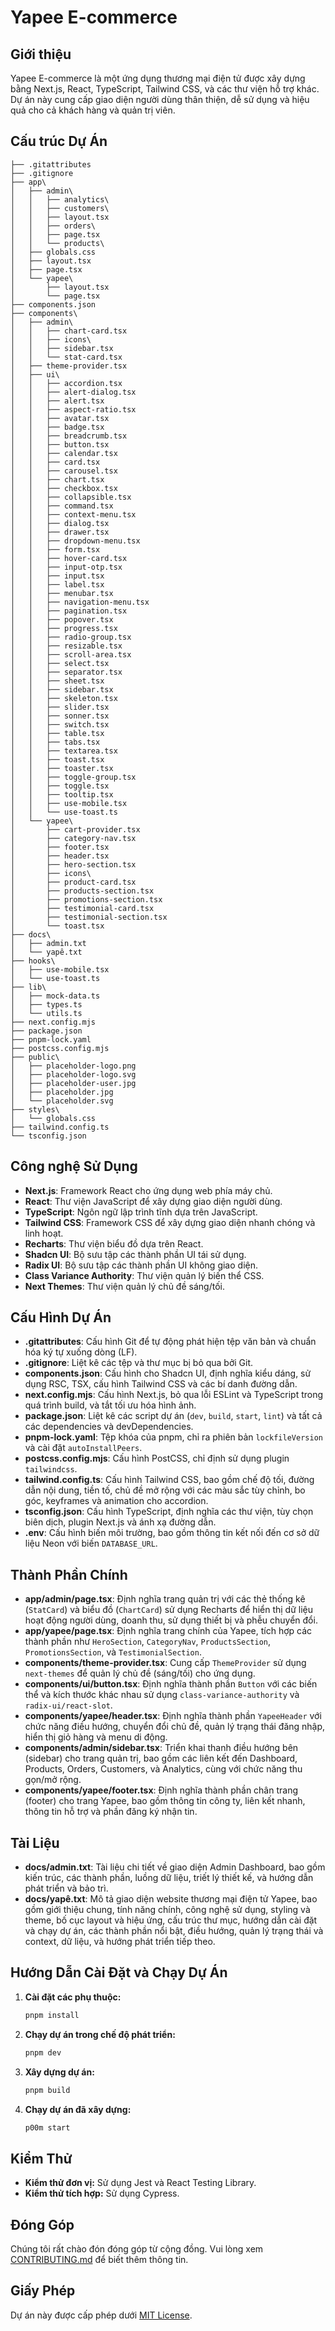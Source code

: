 # Yapee E-commerce

## Giới thiệu
Yapee E-commerce là một ứng dụng thương mại điện tử được xây dựng bằng Next.js, React, TypeScript, Tailwind CSS, và các thư viện hỗ trợ khác. Dự án này cung cấp giao diện người dùng thân thiện, dễ sử dụng và hiệu quả cho cả khách hàng và quản trị viên.

## Cấu trúc Dự Án
```
├── .gitattributes
├── .gitignore
├── app\
│   ├── admin\
│   │   ├── analytics\
│   │   ├── customers\
│   │   ├── layout.tsx
│   │   ├── orders\
│   │   ├── page.tsx
│   │   └── products\
│   ├── globals.css
│   ├── layout.tsx
│   ├── page.tsx
│   └── yapee\
│       ├── layout.tsx
│       └── page.tsx
├── components.json
├── components\
│   ├── admin\
│   │   ├── chart-card.tsx
│   │   ├── icons\
│   │   ├── sidebar.tsx
│   │   └── stat-card.tsx
│   ├── theme-provider.tsx
│   ├── ui\
│   │   ├── accordion.tsx
│   │   ├── alert-dialog.tsx
│   │   ├── alert.tsx
│   │   ├── aspect-ratio.tsx
│   │   ├── avatar.tsx
│   │   ├── badge.tsx
│   │   ├── breadcrumb.tsx
│   │   ├── button.tsx
│   │   ├── calendar.tsx
│   │   ├── card.tsx
│   │   ├── carousel.tsx
│   │   ├── chart.tsx
│   │   ├── checkbox.tsx
│   │   ├── collapsible.tsx
│   │   ├── command.tsx
│   │   ├── context-menu.tsx
│   │   ├── dialog.tsx
│   │   ├── drawer.tsx
│   │   ├── dropdown-menu.tsx
│   │   ├── form.tsx
│   │   ├── hover-card.tsx
│   │   ├── input-otp.tsx
│   │   ├── input.tsx
│   │   ├── label.tsx
│   │   ├── menubar.tsx
│   │   ├── navigation-menu.tsx
│   │   ├── pagination.tsx
│   │   ├── popover.tsx
│   │   ├── progress.tsx
│   │   ├── radio-group.tsx
│   │   ├── resizable.tsx
│   │   ├── scroll-area.tsx
│   │   ├── select.tsx
│   │   ├── separator.tsx
│   │   ├── sheet.tsx
│   │   ├── sidebar.tsx
│   │   ├── skeleton.tsx
│   │   ├── slider.tsx
│   │   ├── sonner.tsx
│   │   ├── switch.tsx
│   │   ├── table.tsx
│   │   ├── tabs.tsx
│   │   ├── textarea.tsx
│   │   ├── toast.tsx
│   │   ├── toaster.tsx
│   │   ├── toggle-group.tsx
│   │   ├── toggle.tsx
│   │   ├── tooltip.tsx
│   │   ├── use-mobile.tsx
│   │   └── use-toast.ts
│   └── yapee\
│       ├── cart-provider.tsx
│       ├── category-nav.tsx
│       ├── footer.tsx
│       ├── header.tsx
│       ├── hero-section.tsx
│       ├── icons\
│       ├── product-card.tsx
│       ├── products-section.tsx
│       ├── promotions-section.tsx
│       ├── testimonial-card.tsx
│       ├── testimonial-section.tsx
│       └── toast.tsx
├── docs\
│   ├── admin.txt
│   └── yapê.txt
├── hooks\
│   ├── use-mobile.tsx
│   └── use-toast.ts
├── lib\
│   ├── mock-data.ts
│   ├── types.ts
│   └── utils.ts
├── next.config.mjs
├── package.json
├── pnpm-lock.yaml
├── postcss.config.mjs
├── public\
│   ├── placeholder-logo.png
│   ├── placeholder-logo.svg
│   ├── placeholder-user.jpg
│   ├── placeholder.jpg
│   └── placeholder.svg
├── styles\
│   └── globals.css
├── tailwind.config.ts
└── tsconfig.json
```

## Công nghệ Sử Dụng
- **Next.js**: Framework React cho ứng dụng web phía máy chủ.
- **React**: Thư viện JavaScript để xây dựng giao diện người dùng.
- **TypeScript**: Ngôn ngữ lập trình tĩnh dựa trên JavaScript.
- **Tailwind CSS**: Framework CSS để xây dựng giao diện nhanh chóng và linh hoạt.
- **Recharts**: Thư viện biểu đồ dựa trên React.
- **Shadcn UI**: Bộ sưu tập các thành phần UI tái sử dụng.
- **Radix UI**: Bộ sưu tập các thành phần UI không giao diện.
- **Class Variance Authority**: Thư viện quản lý biến thể CSS.
- **Next Themes**: Thư viện quản lý chủ đề sáng/tối.

## Cấu Hình Dự Án
- **.gitattributes**: Cấu hình Git để tự động phát hiện tệp văn bản và chuẩn hóa ký tự xuống dòng (LF).
- **.gitignore**: Liệt kê các tệp và thư mục bị bỏ qua bởi Git.
- **components.json**: Cấu hình cho Shadcn UI, định nghĩa kiểu dáng, sử dụng RSC, TSX, cấu hình Tailwind CSS và các bí danh đường dẫn.
- **next.config.mjs**: Cấu hình Next.js, bỏ qua lỗi ESLint và TypeScript trong quá trình build, và tắt tối ưu hóa hình ảnh.
- **package.json**: Liệt kê các script dự án (`dev`, `build`, `start`, `lint`) và tất cả các dependencies và devDependencies.
- **pnpm-lock.yaml**: Tệp khóa của pnpm, chỉ ra phiên bản `lockfileVersion` và cài đặt `autoInstallPeers`.
- **postcss.config.mjs**: Cấu hình PostCSS, chỉ định sử dụng plugin `tailwindcss`.
- **tailwind.config.ts**: Cấu hình Tailwind CSS, bao gồm chế độ tối, đường dẫn nội dung, tiền tố, chủ đề mở rộng với các màu sắc tùy chỉnh, bo góc, keyframes và animation cho accordion.
- **tsconfig.json**: Cấu hình TypeScript, định nghĩa các thư viện, tùy chọn biên dịch, plugin Next.js và ánh xạ đường dẫn.
- **.env**: Cấu hình biến môi trường, bao gồm thông tin kết nối đến cơ sở dữ liệu Neon với biến `DATABASE_URL`.

## Thành Phần Chính
- **app/admin/page.tsx**: Định nghĩa trang quản trị với các thẻ thống kê (`StatCard`) và biểu đồ (`ChartCard`) sử dụng Recharts để hiển thị dữ liệu hoạt động người dùng, doanh thu, sử dụng thiết bị và phễu chuyển đổi.
- **app/yapee/page.tsx**: Định nghĩa trang chính của Yapee, tích hợp các thành phần như `HeroSection`, `CategoryNav`, `ProductsSection`, `PromotionsSection`, và `TestimonialSection`.
- **components/theme-provider.tsx**: Cung cấp `ThemeProvider` sử dụng `next-themes` để quản lý chủ đề (sáng/tối) cho ứng dụng.
- **components/ui/button.tsx**: Định nghĩa thành phần `Button` với các biến thể và kích thước khác nhau sử dụng `class-variance-authority` và `radix-ui/react-slot`.
- **components/yapee/header.tsx**: Định nghĩa thành phần `YapeeHeader` với chức năng điều hướng, chuyển đổi chủ đề, quản lý trạng thái đăng nhập, hiển thị giỏ hàng và menu di động.
- **components/admin/sidebar.tsx**: Triển khai thanh điều hướng bên (sidebar) cho trang quản trị, bao gồm các liên kết đến Dashboard, Products, Orders, Customers, và Analytics, cùng với chức năng thu gọn/mở rộng.
- **components/yapee/footer.tsx**: Định nghĩa thành phần chân trang (footer) cho trang Yapee, bao gồm thông tin công ty, liên kết nhanh, thông tin hỗ trợ và phần đăng ký nhận tin.

## Tài Liệu
- **docs/admin.txt**: Tài liệu chi tiết về giao diện Admin Dashboard, bao gồm kiến trúc, các thành phần, luồng dữ liệu, triết lý thiết kế, và hướng dẫn phát triển và bảo trì.
- **docs/yapê.txt**: Mô tả giao diện website thương mại điện tử Yapee, bao gồm giới thiệu chung, tính năng chính, công nghệ sử dụng, styling và theme, bố cục layout và hiệu ứng, cấu trúc thư mục, hướng dẫn cài đặt và chạy dự án, các thành phần nổi bật, điều hướng, quản lý trạng thái và context, dữ liệu, và hướng phát triển tiếp theo.

## Hướng Dẫn Cài Đặt và Chạy Dự Án
1. **Cài đặt các phụ thuộc:**
   ```bash
   pnpm install
   ```
2. **Chạy dự án trong chế độ phát triển:**
   ```bash
   pnpm dev
   ```
3. **Xây dựng dự án:**
   ```bash
   pnpm build
   ```
4. **Chạy dự án đã xây dựng:**
   ```bash
   p00m start
   ```

## Kiểm Thử
- **Kiểm thử đơn vị:** Sử dụng Jest và React Testing Library.
- **Kiểm thử tích hợp:** Sử dụng Cypress.

## Đóng Góp
Chúng tôi rất chào đón đóng góp từ cộng đồng. Vui lòng xem [CONTRIBUTING.md](CONTRIBUTING.md) để biết thêm thông tin.

## Giấy Phép
Dự án này được cấp phép dưới [MIT License](LICENSE).